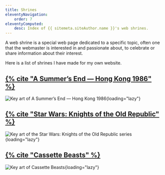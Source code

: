 ```yaml
---
title: Shrines
eleventyNavigation:
    order: 7
eleventyComputed:
    desc: Index of {{ sitemeta.siteAuthor.name }}'s web shrines.
---
```


A web shrine is a special web page dedicated to a specific topic, often one that the webmaster is interested in and passionate about, to celebrate or share information about their interest.

Here is a list of shrines I have made for my own website.

## [{% cite "A Summer’s End — Hong Kong 1986" %}](./asummersend/)

![Key art of A Summer’s End — Hong Kong 1986](/assets/shrines/asummersend/images/ASE_Key_art_intro.png){loading="lazy"}

## [{% cite "Star Wars: Knights of the Old Republic" %}](./starwarskotor/)

![Key art of the Star Wars: Knights of the Old Republic series](/assets/shrines/starwarskotor/images/swkotor-header.avif){loading="lazy"}

## [{% cite "Cassette Beasts" %}](./cassettebeasts/)

![Key art of Cassette Beasts](/assets/shrines/cassettebeasts/images/CassetteBeasts_keyart_16_9.png){loading="lazy"}
